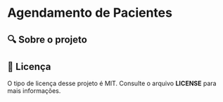 <h1>Agendamento de Pacientes</h1>

<h2>🔍 Sobre o projeto</h2>


<h2>📝 Licença</h2>
O tipo de licença desse projeto é MIT. Consulte o arquivo <strong>LICENSE</strong> para mais informações.
